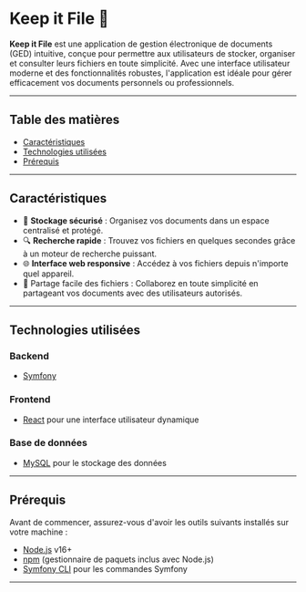 # **Keep it File** 📂

**Keep it File** est une application de gestion électronique de documents (GED) intuitive, conçue pour permettre aux utilisateurs de stocker, organiser et consulter leurs fichiers en toute simplicité. Avec une interface utilisateur moderne et des fonctionnalités robustes, l'application est idéale pour gérer efficacement vos documents personnels ou professionnels.

---

## **Table des matières**
- [Caractéristiques](#caractéristiques)
- [Technologies utilisées](#technologies-utilisées)
- [Prérequis](#prérequis)

---

## **Caractéristiques**
- 📁 **Stockage sécurisé** : Organisez vos documents dans un espace centralisé et protégé.
- 🔍 **Recherche rapide** : Trouvez vos fichiers en quelques secondes grâce à un moteur de recherche puissant.
- 🌐 **Interface web responsive** : Accédez à vos fichiers depuis n'importe quel appareil.
- 🤝 Partage facile des fichiers : Collaborez en toute simplicité en partageant vos documents avec des utilisateurs autorisés.

---

## **Technologies utilisées**
### **Backend**
- [Symfony](https://symfony.com/)

### **Frontend**
- [React](https://reactjs.org/) pour une interface utilisateur dynamique

### **Base de données**
- [MySQL](https://www.mysql.com/) pour le stockage des données

---

## **Prérequis**
Avant de commencer, assurez-vous d'avoir les outils suivants installés sur votre machine :
- [Node.js](https://nodejs.org/) v16+
- [npm](https://www.npmjs.com/) (gestionnaire de paquets inclus avec Node.js)
- [Symfony CLI](https://symfony.com/download) pour les commandes Symfony

---

